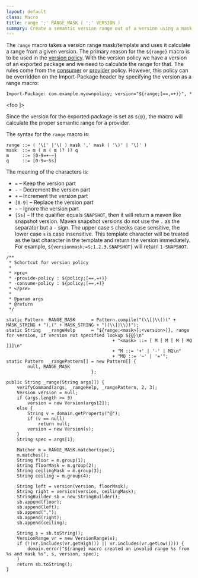 ```yaml
---
layout: default
class: Macro
title: range ';' RANGE_MASK ( ';' VERSION )
summary: Create a semantic version range out of a version using a mask to control the bump of the ceiling
---
```


The `range` macro takes a version range mask/template and uses it calculate a range from a given version. The primary reason for the `${range}` macro is to be used in the [version policy][1]. With the version policy we have a version of an exported package and we need to calculate the range for that. The rules come from the [consumer][2] or [provider][3] policy. However, this policy can be overridden on the Import-Package header by specifying the version as a range macro:

	Import-Package: com.example.myownpolicy; version="${range;[==,=+)}", *
<foo ]>

Since the version for the exported package is set as `${@}`, the macro will calculate the proper semantic range for a provider.

The syntax for the `range` macro is:

	range ::= ( '\[' |'\( ) mask ',' mask ( '\)' | '\]' )
	mask  ::= m ( m ( m )? )? q
	m     ::= [0-9=+-~]
	q     ::= [0-9=~Ss]

The meaning of the characters is:

* `=` – Keep the version part
* `-` – Decrement the version part
* `+` – Increment the version part
* `[0-9]` – Replace the version part
* `~` – Ignore the version part
* `[Ss]` – If the qualifier equals `SNAPSHOT`, then it will return a maven like snapshot version. Maven snapshot versions do not use the `.` as the separator but a `-` sign. The upper case `S` checks case sensitive, the lower case `s` is case insensitive. This template character will be treated as the last character in the template and return the version immediately. For example, `${versionmask;=S;1.2.3.SNAPSHOT}` will return `1-SNAPSHOT`.  


[1]: /chapters/170-versioning.html
[2]: /instructions/consumer_policy.html
[3]: /instructions/provider_policy.html

	/**
	 * Schortcut for version policy
	 * 
	 * <pre>
	 * -provide-policy : ${policy;[==,=+)}
	 * -consume-policy : ${policy;[==,+)}
	 * </pre>
	 * 
	 * @param args
	 * @return
	 */

	static Pattern	RANGE_MASK		= Pattern.compile("(\\[|\\()(" + MASK_STRING + "),(" + MASK_STRING + ")(\\]|\\))");
	static String	_rangeHelp		= "${range;<mask>[;<version>]}, range for version, if version not specified lookup ${@}\n"
											+ "<mask> ::= [ M [ M [ M [ MQ ]]]\n"
											+ "M ::= '+' | '-' | MQ\n"
											+ "MQ ::= '~' | '='";
	static Pattern	_rangePattern[]	= new Pattern[] {
			null, RANGE_MASK
									};

	public String _range(String args[]) {
		verifyCommand(args, _rangeHelp, _rangePattern, 2, 3);
		Version version = null;
		if (args.length >= 3)
			version = new Version(args[2]);
		else {
			String v = domain.getProperty("@");
			if (v == null)
				return null;
			version = new Version(v);
		}
		String spec = args[1];

		Matcher m = RANGE_MASK.matcher(spec);
		m.matches();
		String floor = m.group(1);
		String floorMask = m.group(2);
		String ceilingMask = m.group(3);
		String ceiling = m.group(4);

		String left = version(version, floorMask);
		String right = version(version, ceilingMask);
		StringBuilder sb = new StringBuilder();
		sb.append(floor);
		sb.append(left);
		sb.append(",");
		sb.append(right);
		sb.append(ceiling);

		String s = sb.toString();
		VersionRange vr = new VersionRange(s);
		if (!(vr.includes(vr.getHigh()) || vr.includes(vr.getLow()))) {
			domain.error("${range} macro created an invalid range %s from %s and mask %s", s, version, spec);
		}
		return sb.toString();
	}

